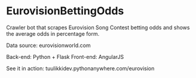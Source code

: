 # EurovisionBettingOdds

Crawler bot that scrapes Eurovision Song Contest betting odds and shows the average odds in percentage form.

Data source: eurovisionworld.com

Back-end: Python + Flask
Front-end: AngularJS

See it in action: tuulikkidev.pythonanywhere.com/eurovision
